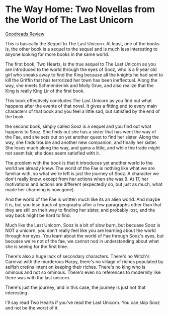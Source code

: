 # The Way Home: Two Novellas from the World of The Last Unicorn
[Goodreads Review](https://www.goodreads.com/review/show/6509210658)

This is basically the Sequel to The Last Unicorn. At least, one of the books is, the other book is a sequel to the sequel and is much less interesting to anyone looking for more books in the same world.

The first book, Two Hearts, is the true sequel to The Last Unicorn as you are introduced to the world through the eyes of Sooz, who is a 9 year old girl who sneaks away to find the King because all the knights he had sent to kill the Griffin that has terrorized her town has been ineffectual. Along the way, she meets Schmenderink and Molly Grue, and also realize that the King is really King Lir of the first book.

This book effectively concludes The Last Unicorn as you find out what happens after the events of that novel. It gives a fitting end to every main characters of that book and you feel a little sad, but satisfied by the end of the book.

the second book, simply called Sooz is a sequel and you find out what happens to Sooz. She finds out she has a sister that has went the way of the Fae, and she sets out on yet another quest to find her sister. Along the way, she finds trouble and another new companion, and finally her sister. She loses much along the way, and gains a little, and while the trade might not seem fair, she does seem satisfied with it.

The problem with the book is that it introduces yet another world to the world we already knew. The world of the Fae is nothing like what we are familiar with, so what we're left is just the journey of Sooz. A character we don't really know, except from her actions when she was 9. At 17, her motivations and actions are different (expectedly so, but just as much, what made her charming is now gone).

And the world of the Fae is written much like its an alien world. And maybe it is, but you lose track of geography after a few paragraphs other than that they are still on their way to finding her sister, and probably lost, and the way back might be hard to find.

Much like the Last Unicorn, Sooz is a bit of slow burn, but becuase Sooz is NOT a unicorn, you don't really feel like you are learning about the world through her eyes. You learn about the world of Fae through Sooz's eyes, but becuase we're not of the fae, we cannot nod in understanding about what she is seeing for the first time.

There's also a huge lack of secondary characters. There's no Witch's Carnival with the murderous Harpy, there's no village of riches populated by selfish cretins intent on keeping their riches. There's no king who is ominous and not so ominous. There's even no references to modernity like there was with the last unicorn.

There's just the journey, and in this case, the journey is just not that interesting.

I'll say read Two Hearts if you've read the Last Unicorn. You can skip Sooz and not be the worst of it.